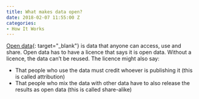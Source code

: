 ```yaml
---
title: What makes data open?
date: 2018-02-07 11:55:00 Z
categories:
- How It Works
---
```


[Open data](https://theodi.org/guides/what-open-data){: target="_blank"} is data that anyone can access, use and share.
Open data has to have a licence that says it is open data. Without a licence, the data can’t be reused. The licence might also say:

* That people who use the data must credit whoever is publishing it (this is called attribution)
* That people who mix the data with other data have to also release the results as open data (this is called share-alike)